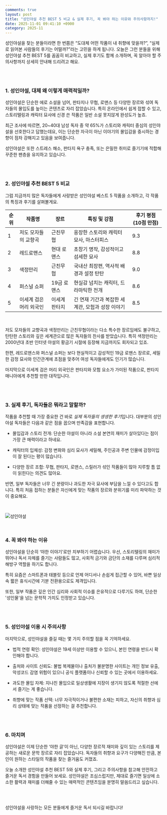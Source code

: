 ```yaml
---
comments: true
layout: post
title: "성인야설 추천 BEST 5 비교 & 실제 후기, 꼭 봐야 하는 이유와 주의사항까지!"
date: 2025-11-01 09:41:10 +0900
category: 2025-11
---
```


성인야설을 찾는 분들이라면 한 번쯤은 “도대체 어떤 작품이 내 취향에 맞을까?”, “실제로 읽어본 사람들의 후기는 어떨까?”라는 고민을 하게 됩니다. 오늘은 그런 분들을 위해 성인야설 추천 BEST 5를 꼼꼼히 비교하고, 실제 후기도 함께 소개하며, 꼭 알아야 할 주의사항까지 상세히 안내해 드리려고 해요.  

<br><br>

### 1. 성인야설, 대체 왜 이렇게 매력적일까?  

성인야설은 단순한 에로 소설을 넘어, 판타지나 무협, 로맨스 등 다양한 장르와 섞여 독자들의 몰입도를 높이는 콘텐츠로 자리 잡았습니다. 특히 온라인에서 쉽게 접할 수 있고, 스토리텔링과 캐릭터 묘사에 신경 쓴 작품은 일반 소설 못지않게 완성도가 높죠.  

최근 조사에 따르면, 20~40대 남성 독자 중 약 65%가 스토리와 캐릭터 중심의 성인야설을 선호한다고 답했는데요, 이는 단순한 자극이 아닌 이야기의 몰입감을 중시하는 경향이 점차 강해지고 있음을 보여줍니다.  

성인야설은 또한 스트레스 해소, 판타지 욕구 충족, 또는 은밀한 취미로 즐기기에 적합해 꾸준한 팬층을 유지하고 있습니다.  

<br><br>

### 2. 성인야설 추천 BEST 5 비교  

그럼 지금까지 많은 독자들에게 사랑받은 성인야설 베스트 5 작품을 소개하고, 각 작품의 특징과 후기를 살펴볼게요.  

| 순위 | 작품명         | 장르          | 특징 및 강점                         | 후기 평점 (10점 만점) |
|------|----------------|---------------|----------------------------------|---------------------|
| 1    | 저도 모자들의 교향곡 | 근친무협      | 웅장한 스토리와 캐릭터 묘사, 마스터피스 | 9.3                 |
| 2    | 레드로맨스          | 현대 로맨스   | 초창기 명작, 감성적이고 섬세한 묘사        | 8.8                 |
| 3    | 색정만리            | 근친무협      | 국내산 최장편, 역사적 배경과 설정 탄탄      | 9.0                 |
| 4    | 퍼스널 쇼퍼          | 19금 로맨스   | 현실감 넘치는 캐릭터, 드라마틱한 전개       | 8.6                 |
| 5    | 이세계 검은 머리 외국인 | 이세계 판타지 | 긴 연재 기간과 복잡한 세계관, 모험과 성장 이야기 | 8.5                 |

<br>

저도 모자들의 교향곡과 색정만리는 근친무협이라는 다소 특수한 장르임에도 불구하고, 탄탄한 스토리와 깊은 세계관으로 많은 독자들의 찬사를 받았습니다. 특히 색정만리는 2000년대 초반 인터넷 야설의 황금기 시절에 등장해 지금까지도 회자되고 있죠.  

한편, 레드로맨스와 퍼스널 쇼퍼는 보다 현실적이고 감성적인 19금 로맨스 장르로, 세밀한 감정 묘사와 인간관계에 초점을 맞추어 여성 독자들에게도 인기가 많습니다.  

마지막으로 이세계 검은 머리 외국인은 판타지와 모험 요소가 가미된 작품으로, 판타지 매니아에게 추천할 만한 대작입니다.  

<br><br>

### 3. 실제 후기, 독자들은 뭐라고 말할까?  

작품을 추천할 때 가장 중요한 건 바로 *실제 독자들의 생생한 후기*입니다. 대부분의 성인야설 독자들은 다음과 같은 점을 꼽으며 만족감을 표현합니다.  

- 몰입감과 스토리 전개: 단순한 야설이 아니라 소설 본연의 재미가 살아있다는 점이 가장 큰 매력이라고 하네요.  

- 캐릭터의 입체성: 감정 변화와 심리 묘사가 세밀해, 주인공과 주변 인물에 감정이입이 잘 된다는 평이 많습니다.  

- 다양한 장르 조합: 무협, 판타지, 로맨스, 스릴러가 섞인 작품들이 많아 지루할 틈 없이 읽힌다는 의견도 많아요.  

반면, 일부 독자들은 너무 긴 분량이나 과도한 자극 묘사에 부담을 느낄 수 있다고도 합니다. 특히 처음 접하는 분들은 자신에게 맞는 작품의 장르와 분위기를 미리 파악하는 것이 중요해요.  

<br>

![성인야설](https://i1.ruliweb.com/img/22/09/23/18367eaec2e56ca02.jpg)  

<br>

### 4. 꼭 봐야 하는 이유  

성인야설을 단순히 ‘야한 이야기’로만 치부하기 어렵습니다. 우선, 스토리텔링의 재미가 뛰어나 독서 자체를 즐기는 사람들도 많고, 사회적 금기와 금단의 소재를 다루며 심리적 해방구 역할을 하기도 합니다.  

특히 요즘은 스마트폰과 태블릿 등으로 언제 어디서나 손쉽게 접근할 수 있어, 바쁜 일상 속 짧은 휴식시간에 기분 전환용으로도 제격입니다.  

또한, 일부 작품은 깊은 인간 심리와 사회적 이슈를 은유적으로 다루기도 하여, 단순한 '성인물'을 넘는 문학적 가치도 인정받고 있습니다.  

<br><br>

### 5. 성인야설 이용 시 주의사항  

마지막으로, 성인야설을 즐길 때는 몇 가지 주의할 점을 꼭 기억하세요.  

- 법적 연령 확인: 성인야설은 19세 이상만 이용할 수 있으니, 본인 연령을 반드시 확인해야 합니다.  

- 출처와 사이트 신뢰도: 불법 복제물이나 출처가 불분명한 사이트는 개인 정보 유출, 악성코드 감염 위험이 있으니 공식 플랫폼이나 신뢰할 수 있는 곳에서 이용하세요.  

- 과도한 몰입 자제: 지나친 몰입으로 일상생활에 지장이 생기지 않도록 적절한 선에서 즐기는 게 좋습니다.  

- 취향에 맞는 작품 선택: 너무 자극적이거나 불편한 소재는 피하고, 자신의 취향과 심리 상태에 맞는 작품을 선정하는 걸 추천합니다.  

<br><br>

### 6. 마치며  

성인야설은 이제 단순한 ‘야한 글’이 아닌, 다양한 장르적 재미와 깊이 있는 스토리를 제공하는 새로운 문학 장르로 자리 잡았습니다. 독자들의 취향과 요구가 다양해진 만큼, 본인이 원하는 스타일의 작품을 찾는 즐거움도 커졌죠.  

오늘 소개한 성인야설 추천 BEST 5와 실제 후기, 그리고 주의사항을 참고해 안전하고 즐거운 독서 경험을 만들어 보세요. 성인야설은 조심스럽지만, 제대로 즐기면 일상에 소소한 활력과 재미를 더해줄 수 있는 매력적인 콘텐츠임을 분명히 말씀드리고 싶습니다.  

<br><br>  

성인야설을 사랑하는 모든 분들에게 즐거운 독서 되시길 바랍니다!